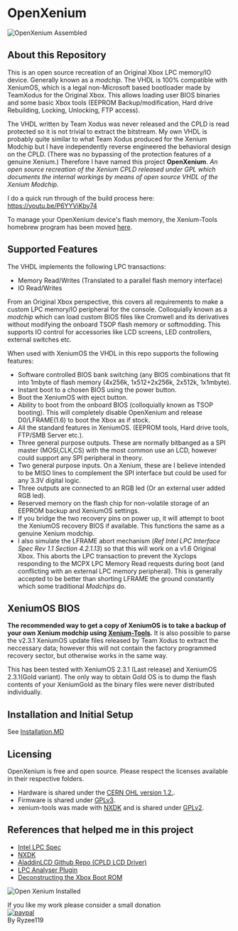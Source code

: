 


# OpenXenium
![OpenXenium Assembled](https://github.com/Ryzee119/OpenXenium/blob/master/Images/openxenium2.jpg?raw=true)
## About this Repository
This is an open source recreation of an Original Xbox LPC memory/IO device. Generally known as a *modchip*.
The VHDL is 100% compatible with XeniumOS, which is a legal non-Microsoft based bootloader made by TeamXodus for the Original Xbox. This allows loading user BIOS binaries and some basic Xbox tools (EEPROM Backup/modification, Hard drive Rebuilding, Locking, Unlocking, FTP access).  
  
The VHDL written by Team Xodus was never released and the CPLD is read protected so it is not trivial to extract the bitstream.
My own VHDL is probably quite similar to what Team Xodus produced for the Xenium Modchip but I have independently reverse engineered the behavioral design on the CPLD. (There was no bypassing of the protection features of a genuine Xenium.) Therefore I have named this project **OpenXenium**. *An open source recreation of the Xenium CPLD released under GPL which documents the internal workings by means of open source VHDL of the Xenium Modchip*.

I do a quick run through of the build process here: https://youtu.be/P6YYViKby74

To manage your OpenXenium device's flash memory, the Xenium-Tools homebrew program has been moved [here](https://github.com/Ryzee119/Xenium-Tools).

## Supported Features
The VHDL implements the following LPC transactions:
  * Memory Read/Writes (Translated to a parallel flash memory interface)
  * IO Read/Writes

From an Original Xbox perspective, this covers all requirements to make a custom LPC memory/IO peripheral for the console. Colloquially known as a *modchip* which can load custom BIOS files like Cromwell and its derivatives without modifying the onboard TSOP flash memory or softmodding. This supports IO control for accessories like LCD screens, LED controllers, external switches etc.

When used with XeniumOS the VHDL in this repo supports the following features:
  * Software controlled BIOS bank switching (any BIOS combinations that fit into 1mbyte of flash memory (4x256k, 1x512+2x256k, 2x512k, 1x1mbyte).
  * Instant boot to a chosen BIOS using the power button.
  * Boot the XeniumOS with eject button.
  * Ability to boot from the onboard BIOS (colloquially known as TSOP booting). This will completely disable OpenXenium and release D0/LFRAME(1.6) to boot the Xbox as if stock.
  * All the standard features in XeniumOS. (EEPROM tools, Hard drive tools, FTP/SMB Server etc.).
  * Three general purpose outputs. These are normally bitbanged as a SPI master (MOSI,CLK,CS) with the most common use an LCD, however could support any SPI peripheral in theory.
  * Two general purpose inputs. On a Xenium, these are I believe intended to be MISO lines to complement the SPI interface but could be used for any 3.3V digital logic.  
  * Three outputs are connected to an RGB led (Or an external user added RGB led).
  * Reserved memory on the flash chip for non-volatile storage of an EEPROM backup and XeniumOS settings.
  * If you bridge the two recovery pins on power up, it will attempt to boot the XeniumOS recovery BIOS if available. This functions the same as a genuine Xenium modchip.
  * I also simulate the LFRAME abort mechanism (*Ref Intel LPC Interface Spec Rev 1.1 Section 4.2.1.13*) so that this will work on a v1.6 Original Xbox. This aborts the LPC transaction to prevent the Xyclops responding to the MCPX LPC Memory Read requests during boot (and conflicting with an external LPC memory peripheral). This is generally accepted to be better than shorting LFRAME the ground constantly which some traditional *Modchips* do.

## XeniumOS BIOS
**The recommended way to get a copy of XeniumOS is to take a backup of your own Xenium modchip using [Xenium-Tools](https://github.com/Ryzee119/Xenium-Tools/releases).** It is also possible to parse the v2.3.1 XeniumOS update files released by Team Xodus to extract the neccessary data; however this will not contain the factory programmed recovery sector, but otherwise works in the same way.

This has been tested with XeniumOS 2.3.1 (Last release) and XeniumOS 2.3.1(Gold variant). The only way to obtain Gold OS is to dump the flash contents of your XeniumGold as the binary files were never distributed individually.

## Installation and Initial Setup
See [Installation.MD](https://github.com/Ryzee119/OpenXenium/blob/master/INSTALLATION.md)
## Licensing
OpenXenium is free and open source. Please respect the licenses available in their respective folders.
  *  Hardware is shared under the [CERN OHL version 1.2.](https://ohwr.org/cernohl).
  *  Firmware is shared under [GPLv3](https://www.gnu.org/licenses/quick-guide-gplv3.en.html).
  *  xenium-tools was made with [NXDK](https://github.com/XboxDev/nxdk) and is shared under [GPLv2](https://www.gnu.org/licenses/old-licenses/gpl-2.0.en.html).
## References that helped me in this project
  * [Intel LPC Spec](https://www.intel.com/content/dam/www/program/design/us/en/documents/low-pin-count-interface-specification.pdf)
  *  [NXDK](https://github.com/XboxDev/nxdk)  
  * [AladdinLCD  Github Repo (CPLD LCD Driver)](https://github.com/Ryzee119/AladdinLCD)
  * [LPC Analyser Plugin](https://github.com/Ryzee119/LPCAnalyzer)  
  * [Deconstructing the Xbox Boot ROM](https://mborgerson.com/deconstructing-the-xbox-boot-rom/)

![Open Xenium Installed](https://github.com/Ryzee119/OpenXenium/blob/master/Images/20191018_212705.jpg?raw=true)

If you like my work please consider a small donation<br>
[![paypal](https://img.shields.io/badge/Donate-PayPal-green.svg)](https://www.paypal.com/cgi-bin/webscr?cmd=_donations&business=49HV7N8QH9KQ8&currency_code=AUD&source=url)<br>
By Ryzee119
